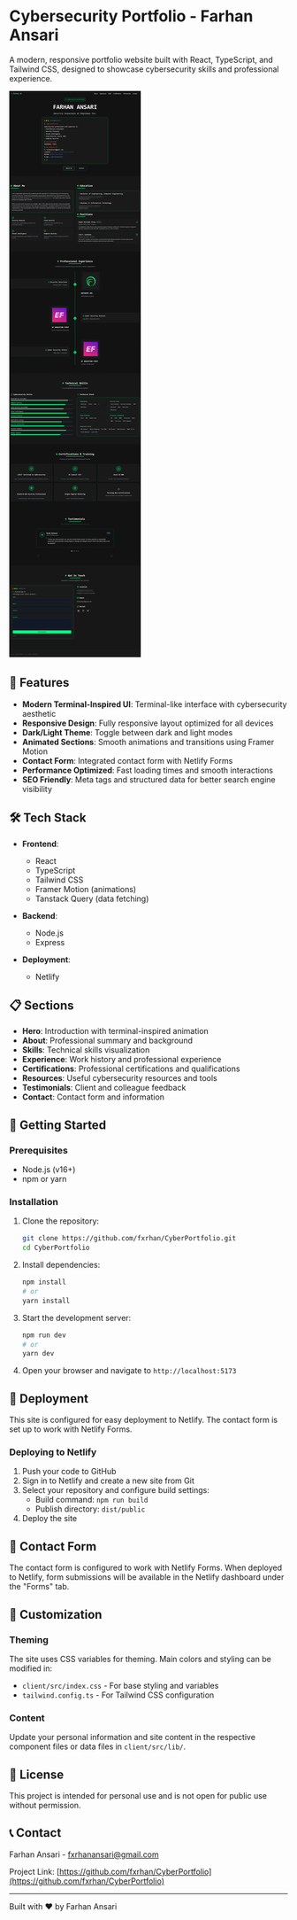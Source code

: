 # Cybersecurity Portfolio - Farhan Ansari

A modern, responsive portfolio website built with React, TypeScript, and Tailwind CSS, designed to showcase cybersecurity skills and professional experience.

![Portfolio Preview](client/public/portfolio-preview.png)

## 🚀 Features

- **Modern Terminal-Inspired UI**: Terminal-like interface with cybersecurity aesthetic
- **Responsive Design**: Fully responsive layout optimized for all devices
- **Dark/Light Theme**: Toggle between dark and light modes
- **Animated Sections**: Smooth animations and transitions using Framer Motion
- **Contact Form**: Integrated contact form with Netlify Forms
- **Performance Optimized**: Fast loading times and smooth interactions
- **SEO Friendly**: Meta tags and structured data for better search engine visibility

## 🛠️ Tech Stack

- **Frontend**:
  - React
  - TypeScript
  - Tailwind CSS
  - Framer Motion (animations)
  - Tanstack Query (data fetching)
  
- **Backend**:
  - Node.js
  - Express

- **Deployment**:
  - Netlify

## 📋 Sections

- **Hero**: Introduction with terminal-inspired animation
- **About**: Professional summary and background
- **Skills**: Technical skills visualization
- **Experience**: Work history and professional experience
- **Certifications**: Professional certifications and qualifications
- **Resources**: Useful cybersecurity resources and tools
- **Testimonials**: Client and colleague feedback
- **Contact**: Contact form and information

## 🔧 Getting Started

### Prerequisites

- Node.js (v16+)
- npm or yarn

### Installation

1. Clone the repository:
   ```bash
   git clone https://github.com/fxrhan/CyberPortfolio.git
   cd CyberPortfolio
   ```

2. Install dependencies:
   ```bash
   npm install
   # or
   yarn install
   ```

3. Start the development server:
   ```bash
   npm run dev
   # or
   yarn dev
   ```

4. Open your browser and navigate to `http://localhost:5173`

## 🚢 Deployment

This site is configured for easy deployment to Netlify. The contact form is set up to work with Netlify Forms.

### Deploying to Netlify

1. Push your code to GitHub
2. Sign in to Netlify and create a new site from Git
3. Select your repository and configure build settings:
   - Build command: `npm run build`
   - Publish directory: `dist/public`
4. Deploy the site

## 🔄 Contact Form

The contact form is configured to work with Netlify Forms. When deployed to Netlify, form submissions will be available in the Netlify dashboard under the "Forms" tab.

## 🎨 Customization

### Theming

The site uses CSS variables for theming. Main colors and styling can be modified in:
- `client/src/index.css` - For base styling and variables
- `tailwind.config.ts` - For Tailwind CSS configuration

### Content

Update your personal information and site content in the respective component files or data files in `client/src/lib/`.

## 📄 License

This project is intended for personal use and is not open for public use without permission.

## 📞 Contact

Farhan Ansari - [fxrhanansari@gmail.com](mailto:fxrhanansari@gmail.com)

Project Link: [https://github.com/fxrhan/CyberPortfolio](https://github.com/fxrhan/CyberPortfolio)

---

Built with ❤️ by Farhan Ansari 